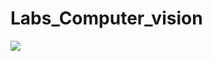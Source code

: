 # Labs_Computer_vision
<img src="https://render.githubusercontent.com/render/math?math=p(x) = 1/((2*pi)^(m/2)*(\mathlarger{\sum})^(1/2))">
